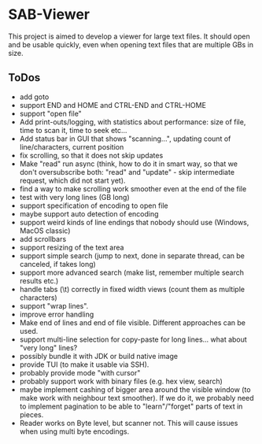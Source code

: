 # SAB-Viewer #

This project is aimed to develop a viewer for large text files.
It should open and be usable quickly, even when opening text files that are multiple GBs in size.

## ToDos ##
* add goto
* support END and HOME and CTRL-END and CTRL-HOME
* support "open file"
* Add print-outs/logging, with statistics about performance: size of file, time to scan it, time to seek etc...
* Add status bar in GUI that shows "scanning...", updating count of line/characters, current position
* fix scrolling, so that it does not skip updates
* Make "read" run async (think, how to do it in smart way, so that we don't oversubscribe both: 
  "read" and "update" - skip intermediate request, which did not start yet).
* find a way to make scrolling work smoother even at the end of the file
* test with very long lines (GB long)
* support specification of encoding to open file
* maybe support auto detection of encoding
* support weird kinds of line endings that nobody should use (Windows, MacOS classic)
* add scrollbars
* support resizing of the text area
* support simple search (jump to next, done in separate thread, can be canceled, if takes long)
* support more advanced search (make list, remember multiple search results etc.)
* handle tabs (\t) correctly in fixed width views (count them as multiple characters)
* support "wrap lines".
* improve error handling
* Make end of lines and end of file visible. Different approaches can be used.
* support multi-line selection for copy-paste for long lines... what about "very long" lines?
* possibly bundle it with JDK or build native image
* provide TUI (to make it usable via SSH).
* probably provide mode "with cursor"
* probably support work with binary files (e.g. hex view, search)
* maybe implement cashing of bigger area around the visible window
  (to make work with neighbour text smoother). If we do it, we probably
  need to implement pagination to be able to "learn"/"forget" parts of
  text in pieces.
* Reader works on Byte level, but scanner not. This will cause issues when using multi byte encodings.
